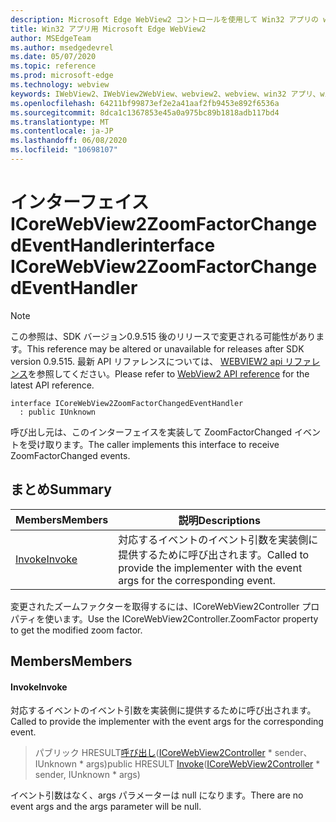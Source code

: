```yaml
---
description: Microsoft Edge WebView2 コントロールを使用して Win32 アプリの web コンテンツをホストする
title: Win32 アプリ用 Microsoft Edge WebView2
author: MSEdgeTeam
ms.author: msedgedevrel
ms.date: 05/07/2020
ms.topic: reference
ms.prod: microsoft-edge
ms.technology: webview
keywords: IWebView2、IWebView2WebView、webview2、webview、win32 アプリ、win32、edge、ICoreWebView2、ICoreWebView2Controller、browser control、edge html
ms.openlocfilehash: 64211bf99873ef2e2a41aaf2fb9453e892f6536a
ms.sourcegitcommit: 8dca1c1367853e45a0a975bc89b1818adb117bd4
ms.translationtype: MT
ms.contentlocale: ja-JP
ms.lasthandoff: 06/08/2020
ms.locfileid: "10698107"
---
```

# <span data-ttu-id="83ebb-104">インターフェイス ICoreWebView2ZoomFactorChangedEventHandler</span><span class="sxs-lookup"><span data-stu-id="83ebb-104">interface ICoreWebView2ZoomFactorChangedEventHandler</span></span> 

> [!NOTE]
> <span data-ttu-id="83ebb-105">この参照は、SDK バージョン0.9.515 後のリリースで変更される可能性があります。</span><span class="sxs-lookup"><span data-stu-id="83ebb-105">This reference may be altered or unavailable for releases after SDK version 0.9.515.</span></span> <span data-ttu-id="83ebb-106">最新 API リファレンスについては、 [WEBVIEW2 api リファレンス](../../../webview2-api-reference.md)を参照してください。</span><span class="sxs-lookup"><span data-stu-id="83ebb-106">Please refer to [WebView2 API reference](../../../webview2-api-reference.md) for the latest API reference.</span></span>

```
interface ICoreWebView2ZoomFactorChangedEventHandler
  : public IUnknown
```

<span data-ttu-id="83ebb-107">呼び出し元は、このインターフェイスを実装して ZoomFactorChanged イベントを受け取ります。</span><span class="sxs-lookup"><span data-stu-id="83ebb-107">The caller implements this interface to receive ZoomFactorChanged events.</span></span>

## <span data-ttu-id="83ebb-108">まとめ</span><span class="sxs-lookup"><span data-stu-id="83ebb-108">Summary</span></span>

 <span data-ttu-id="83ebb-109">Members</span><span class="sxs-lookup"><span data-stu-id="83ebb-109">Members</span></span>                        | <span data-ttu-id="83ebb-110">説明</span><span class="sxs-lookup"><span data-stu-id="83ebb-110">Descriptions</span></span>
--------------------------------|---------------------------------------------
[<span data-ttu-id="83ebb-111">Invoke</span><span class="sxs-lookup"><span data-stu-id="83ebb-111">Invoke</span></span>](#invoke) | <span data-ttu-id="83ebb-112">対応するイベントのイベント引数を実装側に提供するために呼び出されます。</span><span class="sxs-lookup"><span data-stu-id="83ebb-112">Called to provide the implementer with the event args for the corresponding event.</span></span>

<span data-ttu-id="83ebb-113">変更されたズームファクターを取得するには、ICoreWebView2Controller プロパティを使います。</span><span class="sxs-lookup"><span data-stu-id="83ebb-113">Use the ICoreWebView2Controller.ZoomFactor property to get the modified zoom factor.</span></span>

## <span data-ttu-id="83ebb-114">Members</span><span class="sxs-lookup"><span data-stu-id="83ebb-114">Members</span></span>

#### <span data-ttu-id="83ebb-115">Invoke</span><span class="sxs-lookup"><span data-stu-id="83ebb-115">Invoke</span></span> 

<span data-ttu-id="83ebb-116">対応するイベントのイベント引数を実装側に提供するために呼び出されます。</span><span class="sxs-lookup"><span data-stu-id="83ebb-116">Called to provide the implementer with the event args for the corresponding event.</span></span>

> <span data-ttu-id="83ebb-117">パブリック HRESULT[呼び出し](#invoke)([ICoreWebView2Controller](icorewebview2controller.md) \* sender、IUnknown \* args)</span><span class="sxs-lookup"><span data-stu-id="83ebb-117">public HRESULT [Invoke](#invoke)([ICoreWebView2Controller](icorewebview2controller.md) \* sender, IUnknown \* args)</span></span>

<span data-ttu-id="83ebb-118">イベント引数はなく、args パラメーターは null になります。</span><span class="sxs-lookup"><span data-stu-id="83ebb-118">There are no event args and the args parameter will be null.</span></span>

